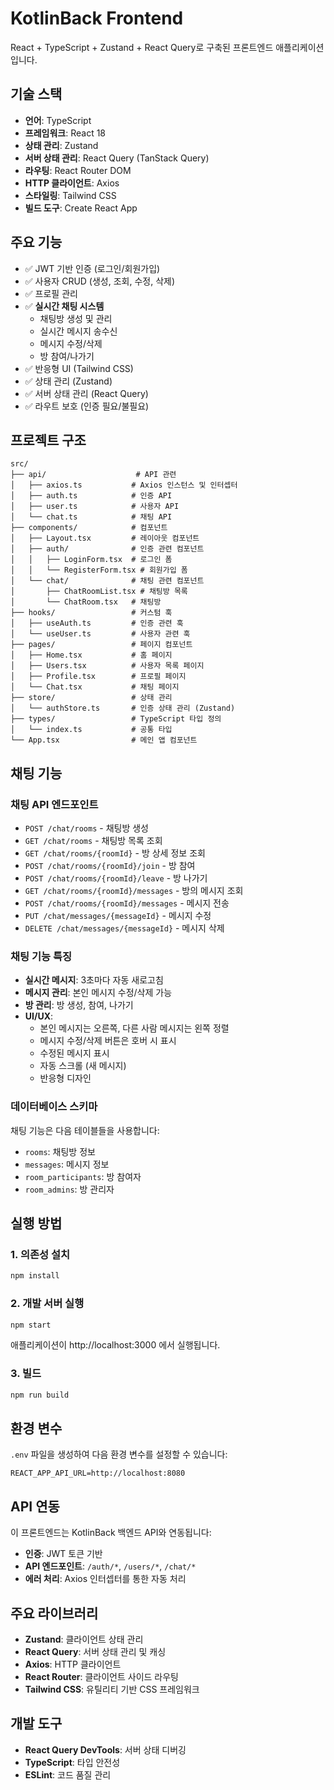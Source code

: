 # KotlinBack Frontend

React + TypeScript + Zustand + React Query로 구축된 프론트엔드 애플리케이션입니다.

## 기술 스택

- **언어**: TypeScript
- **프레임워크**: React 18
- **상태 관리**: Zustand
- **서버 상태 관리**: React Query (TanStack Query)
- **라우팅**: React Router DOM
- **HTTP 클라이언트**: Axios
- **스타일링**: Tailwind CSS
- **빌드 도구**: Create React App

## 주요 기능

- ✅ JWT 기반 인증 (로그인/회원가입)
- ✅ 사용자 CRUD (생성, 조회, 수정, 삭제)
- ✅ 프로필 관리
- ✅ **실시간 채팅 시스템**
  - 채팅방 생성 및 관리
  - 실시간 메시지 송수신
  - 메시지 수정/삭제
  - 방 참여/나가기
- ✅ 반응형 UI (Tailwind CSS)
- ✅ 상태 관리 (Zustand)
- ✅ 서버 상태 관리 (React Query)
- ✅ 라우트 보호 (인증 필요/불필요)

## 프로젝트 구조

```
src/
├── api/                    # API 관련
│   ├── axios.ts           # Axios 인스턴스 및 인터셉터
│   ├── auth.ts            # 인증 API
│   ├── user.ts            # 사용자 API
│   └── chat.ts            # 채팅 API
├── components/            # 컴포넌트
│   ├── Layout.tsx         # 레이아웃 컴포넌트
│   ├── auth/              # 인증 관련 컴포넌트
│   │   ├── LoginForm.tsx  # 로그인 폼
│   │   └── RegisterForm.tsx # 회원가입 폼
│   └── chat/              # 채팅 관련 컴포넌트
│       ├── ChatRoomList.tsx # 채팅방 목록
│       └── ChatRoom.tsx   # 채팅방
├── hooks/                 # 커스텀 훅
│   ├── useAuth.ts         # 인증 관련 훅
│   └── useUser.ts         # 사용자 관련 훅
├── pages/                 # 페이지 컴포넌트
│   ├── Home.tsx           # 홈 페이지
│   ├── Users.tsx          # 사용자 목록 페이지
│   ├── Profile.tsx        # 프로필 페이지
│   └── Chat.tsx           # 채팅 페이지
├── store/                 # 상태 관리
│   └── authStore.ts       # 인증 상태 관리 (Zustand)
├── types/                 # TypeScript 타입 정의
│   └── index.ts           # 공통 타입
└── App.tsx                # 메인 앱 컴포넌트
```

## 채팅 기능

### 채팅 API 엔드포인트

- `POST /chat/rooms` - 채팅방 생성
- `GET /chat/rooms` - 채팅방 목록 조회
- `GET /chat/rooms/{roomId}` - 방 상세 정보 조회
- `POST /chat/rooms/{roomId}/join` - 방 참여
- `POST /chat/rooms/{roomId}/leave` - 방 나가기
- `GET /chat/rooms/{roomId}/messages` - 방의 메시지 조회
- `POST /chat/rooms/{roomId}/messages` - 메시지 전송
- `PUT /chat/messages/{messageId}` - 메시지 수정
- `DELETE /chat/messages/{messageId}` - 메시지 삭제

### 채팅 기능 특징

- **실시간 메시지**: 3초마다 자동 새로고침
- **메시지 관리**: 본인 메시지 수정/삭제 가능
- **방 관리**: 방 생성, 참여, 나가기
- **UI/UX**: 
  - 본인 메시지는 오른쪽, 다른 사람 메시지는 왼쪽 정렬
  - 메시지 수정/삭제 버튼은 호버 시 표시
  - 수정된 메시지 표시
  - 자동 스크롤 (새 메시지)
  - 반응형 디자인

### 데이터베이스 스키마

채팅 기능은 다음 테이블들을 사용합니다:

- `rooms`: 채팅방 정보
- `messages`: 메시지 정보
- `room_participants`: 방 참여자
- `room_admins`: 방 관리자

## 실행 방법

### 1. 의존성 설치

```bash
npm install
```

### 2. 개발 서버 실행

```bash
npm start
```

애플리케이션이 http://localhost:3000 에서 실행됩니다.

### 3. 빌드

```bash
npm run build
```

## 환경 변수

`.env` 파일을 생성하여 다음 환경 변수를 설정할 수 있습니다:

```env
REACT_APP_API_URL=http://localhost:8080
```

## API 연동

이 프론트엔드는 KotlinBack 백엔드 API와 연동됩니다:

- **인증**: JWT 토큰 기반
- **API 엔드포인트**: `/auth/*`, `/users/*`, `/chat/*`
- **에러 처리**: Axios 인터셉터를 통한 자동 처리

## 주요 라이브러리

- **Zustand**: 클라이언트 상태 관리
- **React Query**: 서버 상태 관리 및 캐싱
- **Axios**: HTTP 클라이언트
- **React Router**: 클라이언트 사이드 라우팅
- **Tailwind CSS**: 유틸리티 기반 CSS 프레임워크

## 개발 도구

- **React Query DevTools**: 서버 상태 디버깅
- **TypeScript**: 타입 안전성
- **ESLint**: 코드 품질 관리
